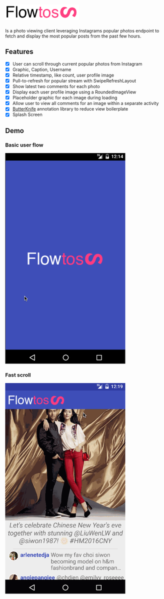 # ![Alt text](/Resources/flowto_logo.png "Its like photos, only with more flow")
Is a photo viewing client leveraging Instagrams popular photos endpoint to fetch and display the most popular posts from the past few hours.

## Features
- [x] User can scroll through current popular photos from Instagram
- [x] Graphic, Caption, Username
- [x] Relative timestamp, like count, user profile image
- [x] Pull-to-refresh for popular stream with SwipeRefreshLayout
- [x] Show latest two comments for each photo
- [x] Display each user profile image using a RoundedImageView
- [x] Placeholder graphic for each image during loading
- [x] Allow user to view all comments for an image within a separate activity
- [x] [ButterKnife](http://jakewharton.github.io/butterknife/) annotation library to reduce view boilerplate
- [x] Splash Screen

## Demo
### Basic user flow
![Alt text](/Resources/splashDemoDetail.gif)

### Fast scroll
![Alt text](/Resources/splashDemoFastScroll.gif "Smooth scrolling and placeholder images")

